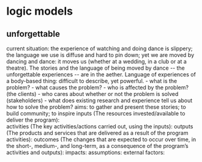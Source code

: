# logic models

## unforgettable

current situation: the experience of watching and doing dance is slippery; the language we use is diffuse and hard to pin down; yet we are moved by dancing and dance: it moves us (whether at a wedding, in a club or at a theatre). The stories and the language of being moved by dance -- the unforgettable experiences -- are in the aether. Language of experiences of a body-based thing: difficult to describe, yet powerful.
    - what is the problem?
    - what causes the problem?
    - who is affected by the problem? (the clients)
    - who cares about whether or not the problem is solved (stakeholders)
    - what does existing research and experience tell us about how to solve the problem?
aims: to gather and present these stories; to build community; to inspire
inputs (The resources invested/available to deliver the program):  
activities (The key activities/actions carried out, using the inputs):
outputs (The products and services that are delivered as a result of the program activities):
outcomes (The changes that are expected to occur over time, in the short-, medium-, and long-term, as a consequence of the program’s activities and outputs):
impacts: 
assumptions:
external factors: